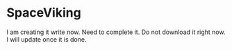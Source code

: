 SpaceViking
===========

I am creating it write now. Need to complete it. Do not download it right now. I will update once it is done.